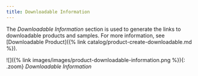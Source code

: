 ```yaml
---
title: Downloadable Information
---
```


The _Downloadable Information_ section is used to generate the links to downloadable products and samples. For more information, see [Downloadable Product]({% link catalog/product-create-downloadable.md %}).

![]({% link images/images/product-downloadable-information.png %}){: .zoom}
_Downloadable Information_
